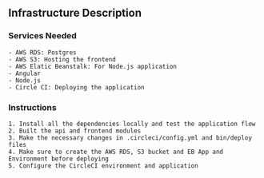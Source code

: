 ## Infrastructure Description

### Services Needed

    - AWS RDS: Postgres
    - AWS S3: Hosting the frontend
    - AWS Elatic Beanstalk: For Node.js application
    - Angular
    - Node.js
    - Circle CI: Deploying the application

### Instructions
    1. Install all the dependencies locally and test the application flow
    2. Built the api and frontend modules
    3. Make the necessary changes in .circleci/config.yml and bin/deploy files
    4. Make sure to create the AWS RDS, S3 bucket and EB App and Environment before deploying
    5. Configure the CircleCI environment and application
